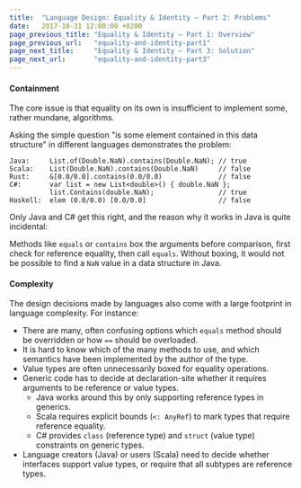 ```yaml
---
title:  "Language Design: Equality & Identity – Part 2: Problems"
date:   2017-10-31 12:00:00 +0200
page_previous_title: "Equality & Identity – Part 1: Overview"
page_previous_url:   "equality-and-identity-part1"
page_next_title:     "Equality & Identity – Part 3: Solution"
page_next_url:       "equality-and-identity-part3"
---
```


#### Containment

The core issue is that equality on its own is insufficient to implement some, rather mundane, algorithms.

Asking the simple question "is some element contained in this data structure" in different languages demonstrates the problem:

```
Java:     List.of(Double.NaN).contains(Double.NaN); // true
Scala:    List(Double.NaN).contains(Double.NaN)     // false
Rust:     &[0.0/0.0].contains(0.0/0.0)              // false
C#:       var list = new List<double>() { double.NaN };
          list.Contains(double.NaN);                // true
Haskell:  elem (0.0/0.0) [0.0/0.0]                  // false
```

Only Java and C# get this right, and the reason why it works in Java is quite incidental:

Methods like `equals` or `contains` box the arguments before comparison, first check for reference equality,
then call `equals`. Without boxing, it would not be possible to find a `NaN` value in a data structure in Java.

#### Complexity

The design decisions made by languages also come with a large footprint in language complexity. For instance:

- There are many, often confusing options which `equals` method should be overridden or how `==` should be overloaded.
- It is hard to know which of the many methods to use, and which semantics have been implemented by the author of the type.
- Value types are often unnecessarily boxed for equality operations.
- Generic code has to decide at declaration-site whether it requires arguments to be reference or value types.
  - Java works around this by only supporting reference types in generics.
  - Scala requires explicit bounds (`<: AnyRef`) to mark types that require reference equality.
  - C# provides `class` (reference type) and `struct` (value type) constraints on generic types.
- Language creators (Java) or users (Scala) need to decide whether interfaces
  support value types, or require that all subtypes are reference types.
